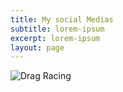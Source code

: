 ```yaml
---
title: My social Medias
subtitle: lorem-ipsum
excerpt: lorem-ipsum
layout: page
---
```

![Drag Racing](https://imgur.com/gallery/32Qbwsd)